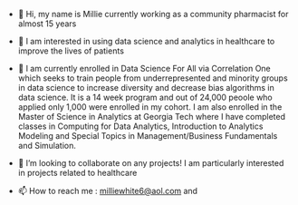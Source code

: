 - 👋 Hi, my name is Millie currently working as a community pharmacist for almost 15 years

- 👀 I am interested in using data science and analytics in healthcare to improve the lives of patients

- 🌱 I am currently enrolled in Data Science For All via Correlation One which seeks to train people from underrepresented 
      and minority groups in data science to increase diversity and decrease bias algorithms in data science.
      It is a 14 week program and out of 24,000 peoole who applied only 1,000 were enrolled in my cohort.
      I am also enrolled in the Master of Science in Analytics at Georgia Tech where I have completed classes in 
      Computing for Data Analytics, Introduction to Analytics Modeling and Special Topics in Management/Business Fundamentals and Simulation.

- 💞️ I’m looking to collaborate on any projects! I am particularly interested in projects related to healthcare 

- 📫 How to reach me : milliewhite6@aol.com  and 

<!---
milliewhite/milliewhite is a ✨ special ✨ repository because its `README.md` (this file) appears on your GitHub profile.
You can click the Preview link to take a look at your changes.
--->
